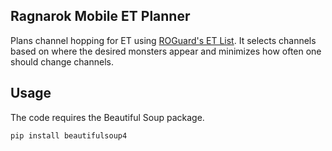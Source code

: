 ## Ragnarok Mobile ET Planner

Plans channel hopping for ET using [ROGuard's ET List](https://www.roguard.net/game/endless-tower/).
It selects channels based on where the desired monsters appear and minimizes how often one should change channels.

## Usage

The code requires the Beautiful Soup package.

    pip install beautifulsoup4
